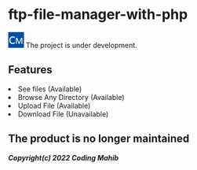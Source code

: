 # ftp-file-manager-with-php
<img src="img/coding_mahib_32x32.png">
The project is under development.

## Features
<li>See files (Available)</li>
<li>Browse Any Directory (Available)</li>
<li>Upload File (Available)</li>
<li>Download File (Unavailable)</li>

<h2>The product is no longer maintained</h2>

___Copyright(c) 2022 Coding Mahib___

